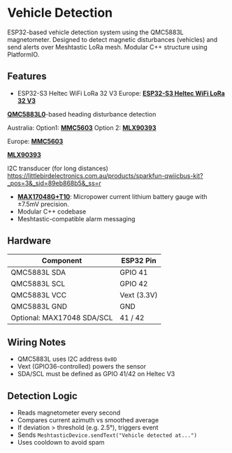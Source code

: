 # Vehicle Detection

ESP32-based vehicle detection system using the QMC5883L magnetometer. Designed to detect magnetic disturbances (vehicles) and send alerts over Meshtastic LoRa mesh. Modular C++ structure using PlatformIO.

## Features

- ESP32-S3 Heltec WiFi LoRa 32 V3
Europe:
**[ESP32-S3 Heltec WiFi LoRa 32 V3](https://www.amazon.es/-/en/Fangxuee-Heltec-Meshtastic-LoRa32-863-928MHZ/dp/B0DTHZ8CVF/ref=sr_1_2?crid=MVLM5671HX8I&dib=eyJ2IjoiMSJ9.nje33bFH0ZrnNsVPglKwJJ5LXJJCCCkm9hLy5Ymdsal0aqW7maEbIXSYaxIISYZkmGVrwXnR9H4bUjLGRYhEPoPEY0NSaJqF3BC4z52oBvG8uE409-BP-4BDdWzB0CekjDiDY6CW8Czj3t-0F1JxJAZq0Jt-ZiCmTSzqpBOt2pRYS8W14WvNeiF3vv8plI3QYhkJUmgpQGkwrwqaObwd1Rwb_jDEgCUlXYCT4fr3BI4ES2eDo7s-_lKhZUo_GGKaOV0dNj_TCpzGDOG60hqJyVffCC-Ji9pnnfMd5ZFutjw.8VoTQWg_or2dymqRCSLk4o4hpTMBjKRoT7bCZJNT0-I&dib_tag=se&keywords=ESP32-S3+Heltec+WiFi+LoRa+32+V3&qid=1755363013&sprefix=esp32-s3+heltec+wifi+lora+32+v3%2Caps%2C285&sr=8-2)**


**[QMC5883L0](https://www.amazon.com/-/es/QMC5883L-magn%C3%A9tico-electr%C3%B3nica-compatible-HMC5883L/dp/B008V9S64E/ref=sims_dp_d_dex-popular-subs-t2-v7_d_sccl_2_1/145-5063194-9708904?pd_rd_w=SwBQT&content-id=amzn1.sym.77af0fca-e4b3-4b62-98e0-b6b037709806&pf_rd_p=77af0fca-e4b3-4b62-98e0-b6b037709806&pf_rd_r=RC6CHMCQRYYAXN9TZNCX&pd_rd_wg=7EkFu&pd_rd_r=1971c322-d845-4361-8f9d-ab658386a9ae&pd_rd_i=B008V9S64E&psc=1)**-based heading disturbance detection

Australia:
Option1:
**[MMC5603](https://littlebirdelectronics.com.au/products/adafruit-triple-axis-magnetometer-mmc5603?_pos=1&_sid=301f87019&_ss=r)**
Option 2:
**[MLX90393](https://littlebirdelectronics.com.au/products/adafruit-wide-range-triple-axis-magnetometer-mlx90393?_pos=1&_sid=c0fe86ecc&_ss=r)**

Europe:
**[MMC5603](https://www.amazon.es/-/en/dp/B0F99P53SB/ref=sr_1_1?crid=QQG4R9B2NWEB&dib=eyJ2IjoiMSJ9.Vnw-VOezcMEqnNAVGDgnHQ.BytMddSIGMFqXp1WcGHyoP5Mwe-VVLRjPvo9zcxvJec&dib_tag=se&keywords=MMC5603&qid=1755362765&sprefix=mmc5603%2Caps%2C261&sr=8-1)**

**[MLX90393](https://www.amazon.es/-/en/dp/B0F99P53SB/ref=sr_1_1?crid=1UC062GLW7I4M&dib=eyJ2IjoiMSJ9.Vnw-VOezcMEqnNAVGDgnHQ.BytMddSIGMFqXp1WcGHyoP5Mwe-VVLRjPvo9zcxvJec&dib_tag=se&keywords=MMC5603&qid=1755362700&sprefix=%2Caps%2C880&sr=8-1)**

I2C transducer (for long distances)
https://littlebirdelectronics.com.au/products/sparkfun-qwiicbus-kit?_pos=3&_sid=89eb868b5&_ss=r

- **[MAX17048G+T10](https://www.mouser.com/datasheet/2/609/MAX17048_MAX17049-3469099.pdf)**: Micropower current lithium battery gauge with ±7.5mV precision.
- Modular C++ codebase
- Meshtastic-compatible alarm messaging

## Hardware

| Component                        | ESP32 Pin   |
|----------------------------------|-------------|
| QMC5883L SDA                     | GPIO 41     |
| QMC5883L SCL                     | GPIO 42     |
| QMC5883L VCC                     | Vext (3.3V) |
| QMC5883L GND                     | GND         |
| Optional: MAX17048 SDA/SCL      | 41 / 42     |

## Wiring Notes

- QMC5883L uses I2C address `0x0D`
- Vext (GPIO36-controlled) powers the sensor
- SDA/SCL must be defined as GPIO 41/42 on Heltec V3


## Detection Logic

- Reads magnetometer every second
- Compares current azimuth vs smoothed average
- If deviation > threshold (e.g. 2.5°), triggers event
- Sends `MeshtasticDevice.sendText("Vehicle detected at...")`
- Uses cooldown to avoid spam
